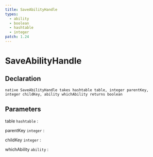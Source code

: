 ```yaml
---
title: SaveAbilityHandle
types:
  - ability
  - boolean
  - hashtable
  - integer
patch: 1.24
---
```


# SaveAbilityHandle

## Declaration

```jass
native SaveAbilityHandle takes hashtable table, integer parentKey, integer childKey, ability whichAbility returns boolean
```

## Parameters
table `hashtable`
: 

parentKey `integer`
: 

childKey `integer`
: 

whichAbility `ability`
: 
